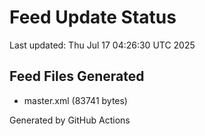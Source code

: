 # Feed Update Status
Last updated: Thu Jul 17 04:26:30 UTC 2025

## Feed Files Generated
- master.xml (83741 bytes)

Generated by GitHub Actions
